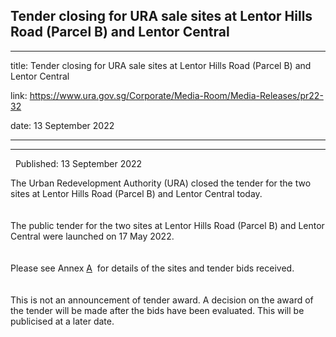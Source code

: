 ## Tender closing for URA sale sites at Lentor Hills Road (Parcel B) and Lentor Central
---
title: Tender closing for URA sale sites at Lentor Hills Road (Parcel B) and Lentor Central

link: https://www.ura.gov.sg/Corporate/Media-Room/Media-Releases/pr22-32

date: 13 September 2022

---

------------------------------------------------------------------------------------

  Published: 13 September 2022

The Urban Redevelopment Authority (URA) closed the tender for the two sites at Lentor Hills Road (Parcel B) and Lentor Central today.   
   
    
The public tender for the two sites at Lentor Hills Road (Parcel B) and Lentor Central were launched on 17 May 2022.  
   
    
Please see Annex [A](https://www.ura.gov.sg/-/media/Corporate/Media-Room/2022/Sep/pr22-32a.pdf)  for details of the sites and tender bids received.   
   
    
This is not an announcement of tender award. A decision on the award of the tender will be made after the bids have been evaluated. This will be publicised at a later date.